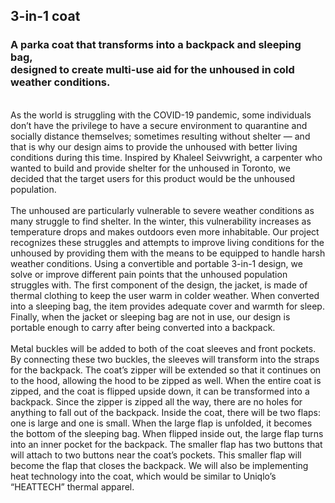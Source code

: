 ## 3-in-1 coat

### A parka coat that transforms into a backpack and sleeping bag,<br /> designed to create multi-use aid for the unhoused in cold weather conditions.
<br />

<div class="CoatProject">As the world is struggling with the COVID-19 pandemic, some individuals don’t have the privilege to have a secure environment to quarantine and socially distance themselves; sometimes resulting without shelter — and that is why our design aims to provide the unhoused with better living conditions during this time. 
Inspired by Khaleel Seivwright, a carpenter who wanted to build and provide shelter for the unhoused in Toronto, we decided that the target users for this product would be the unhoused population.
<br />
<br />
The unhoused are particularly vulnerable to severe weather conditions as many struggle to find shelter. In the winter, this vulnerability increases as temperature drops and makes outdoors even more inhabitable. Our project recognizes these struggles and attempts to improve living conditions for the unhoused by providing them with the means to be equipped to handle harsh weather conditions. Using a convertible and portable 3-in-1 design, we solve or improve different pain points that the unhoused population struggles with. The first component of the design, the jacket, is made of thermal clothing to keep the user warm in colder weather. When converted into a sleeping bag, the item provides adequate cover and warmth for sleep. Finally, when the jacket or sleeping bag are not in use, our design is portable enough to carry after being converted into a backpack. 
<br />
<br />
Metal buckles will be added to both of the coat sleeves and front pockets. By connecting these two buckles, the sleeves will transform into the straps for the backpack. The coat’s zipper will be extended so that it continues on to the hood, allowing the hood to be zipped as well. When the entire coat is zipped, and the coat is flipped upside down, it can be transformed into a backpack. Since the zipper is zipped all the way, there are no holes for anything to fall out of the backpack. Inside the coat, there will be two flaps: one is large and one is small. When the large flap is unfolded, it becomes the bottom of the sleeping bag. When flipped inside out, the large flap turns into an inner pocket for the backpack. The smaller flap has two buttons that will attach to two buttons near the coat’s pockets. This smaller flap will become the flap that closes the backpack. We will also be implementing heat technology into the coat, which would be similar to Uniqlo’s “HEATTECH” thermal apparel.</div>
